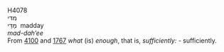 <body>
  <p>H4078<br>  מדּי  <br> מַדַּי  ‎  madday  <br><i>mad-dah‘ee </i><br>From <a href="h4100.htm">4100</a> and <a href="h1767.htm">1767</a>  <i>what</i> (is) <i>enough</i>, that is, <i>sufficiently: - </i>sufficiently.<br></p>
 </body>